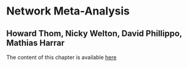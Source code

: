 # Network Meta-Analysis

## Howard Thom, Nicky Welton, David Phillippo, Mathias Harrar

The content of this chapter is available [here](https://gianluca.statistica.it/books/online/r-hta/chapters/09.network-meta-analysis/nma)


